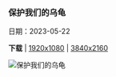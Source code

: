 ### 保护我们的乌龟

日期：2023-05-22

**下载**  |  [1920x1080](https://cn.bing.com/th?id=OHR.WesternBoxTurtle_ZH-CN6203163704_1920x1080.jpg)  |  [3840x2160](https://cn.bing.com/th?id=OHR.WesternBoxTurtle_ZH-CN6203163704_UHD.jpg)

![保护我们的乌龟](https://cn.bing.com/th?id=OHR.WesternBoxTurtle_ZH-CN6203163704_1920x1080.jpg "西部箱龟 (© Tim Fitzharris/Minden Pictures)")

